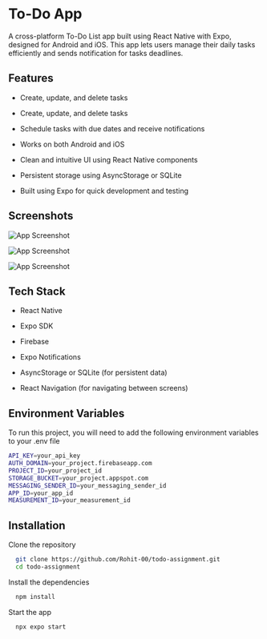 
# To-Do App

A cross-platform To-Do List app built using React Native with Expo, designed for Android and iOS. This app lets users manage their daily tasks efficiently and sends notification for tasks deadlines.


## Features

- Create, update, and delete tasks
- Create, update, and delete tasks

- Schedule tasks with due dates and receive notifications

- Works on both Android and iOS

- Clean and intuitive UI using React Native components

- Persistent storage using AsyncStorage or SQLite

- Built using Expo for quick development and testing


## Screenshots

![App Screenshot](https://i.ibb.co/MTGSdPj/Screenshot-2025-05-04-13-31-42-49-744aaa3b62505820a805dca00bd469a9.jpg)

![App Screenshot](https://i.ibb.co/hJxmV85v/Screenshot-2025-05-04-13-32-12-94-744aaa3b62505820a805dca00bd469a9.jpg)

![App Screenshot](https://i.ibb.co/1YQcm9f4/Screenshot-2025-05-04-13-33-11-47-744aaa3b62505820a805dca00bd469a9.jpg)


## Tech Stack

- React Native

- Expo SDK

- Firebase

- Expo Notifications

- AsyncStorage or SQLite (for persistent data)

- React Navigation (for navigating between screens)




## Environment Variables

To run this project, you will need to add the following environment variables to your .env file

```bash
API_KEY=your_api_key
AUTH_DOMAIN=your_project.firebaseapp.com
PROJECT_ID=your_project_id
STORAGE_BUCKET=your_project.appspot.com
MESSAGING_SENDER_ID=your_messaging_sender_id
APP_ID=your_app_id
MEASUREMENT_ID=your_measurement_id
```


## Installation

Clone the repository

```bash
  git clone https://github.com/Rohit-00/todo-assignment.git
  cd todo-assignment
```

Install the dependencies

```bash
  npm install
``` 

Start the app

```bash
  npx expo start
```